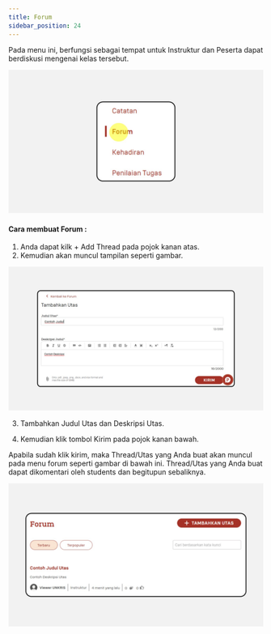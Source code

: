 ```yaml
---
title: Forum
sidebar_position: 24
---
```

Pada menu ini, berfungsi sebagai tempat untuk Instruktur dan Peserta dapat berdiskusi mengenai kelas tersebut. 

![](/img/degree-lecture-forum-indo-2.jpg)

#### **Cara membuat Forum :**

1. Anda dapat kilk + Add Thread pada pojok kanan atas.
2. Kemudian akan muncul tampilan seperti gambar.

![](/img/degree-lecture-forum-2.jpg)

3. Tambahkan Judul Utas dan Deskripsi Utas.

4. Kemudian klik tombol Kirim pada pojok kanan bawah.

Apabila sudah klik kirim, maka Thread/Utas yang Anda buat akan muncul pada menu forum seperti gambar di bawah ini. Thread/Utas yang Anda buat dapat dikomentari oleh students dan begitupun sebaliknya.

![](/img/degree-lecture-forum-indo.jpg)
